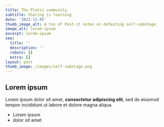 ```yaml
---
title: The Platzi community
subtitle: Sharing is learning
date: '2021-11-05'
thumb_image_alt: A ton of Post-it notes on defeating self-sabotage.
image_alt: lorem-ipsum
excerpt: lorem-ipsum
seo:
  title: ''
  description: ''
  robots: []
  extra: []
layout: post
thumb_image: /images/self-sabotage.png
---
```

## Lorem ipsum

Lorem ipsum dolor sit amet, **consectetur adipiscing elit**, sed do eiusmod tempor incididunt ut labore et dolore magna aliqua.

- Lorem ipsum
- dolor sit amet